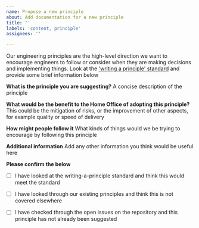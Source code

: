 ```yaml
---
name: Propose a new principle
about: Add documentation for a new principle 
title: ''
labels: 'content, principle'
assignees: ''

---
```

Our engineering principles are the high-level direction we want to encourage engineers to follow or consider when they are making decisions and implementing things. Look at the ['writing a principle' standard](https://engineering.homeoffice.gov.uk/standards/writing-a-principle/) and provide some brief information below

**What is the principle you are suggesting?**
A concise description of the principle

**What would be the benefit to the Home Office of adopting this principle?**
This could be the mitigation of risks, or the improvement of other aspects, for example quality or speed of delivery

**How might people follow it**
What kinds of things would we be trying to encourage by following this principle

**Additional information**
Add any other information you think would be useful here

**Please confirm the below**

- [ ] I have looked at the writing-a-principle standard and think this would meet the standard
- [ ] I have looked through our existing principles and think this is not covered elsewhere
- [ ] I have checked through the open issues on the repository and this principle has not already been suggested

